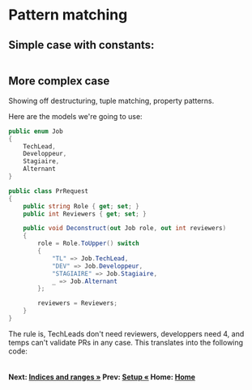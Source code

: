 # Pattern matching

## Simple case with constants: 

```cs --project ./Snippets/Snippets.csproj --source-file ./Snippets/PatternMatching.cs --region pattern-simple
```

## More complex case
Showing off destructuring, tuple matching, property patterns.

Here are the models we're going to use:
```cs
public enum Job
{
    TechLead,
    Developpeur,
    Stagiaire,
    Alternant
}

public class PrRequest
{
    public string Role { get; set; }
    public int Reviewers { get; set; }

    public void Deconstruct(out Job role, out int reviewers)
    {
        role = Role.ToUpper() switch
        {
            "TL" => Job.TechLead,
            "DEV" => Job.Developpeur,
            "STAGIAIRE" => Job.Stagiaire,
            _ => Job.Alternant
        };

        reviewers = Reviewers;
    }
}
```

The rule is, TechLeads don't need reviewers, developpers need 4, and temps can't validate PRs in any case. This translates into the following code:
```cs --project ./Snippets/Snippets.csproj --source-file ./Snippets/PatternMatching.cs --region pattern-complex
```

#### Next: [Indices and ranges  &raquo;](./index-ranges.md)   Prev: [Setup  &laquo;](./setup.md)   Home: [Home](readme.md)